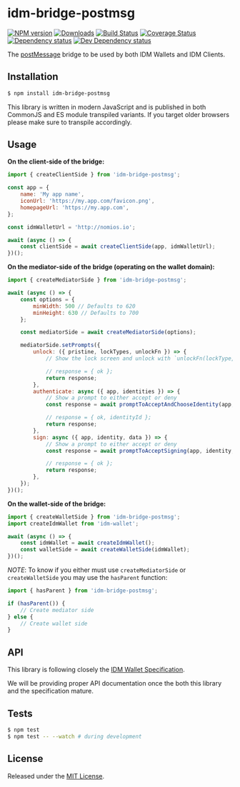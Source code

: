 # idm-bridge-postmsg

[![NPM version][npm-image]][npm-url] [![Downloads][downloads-image]][npm-url] [![Build Status][travis-image]][travis-url] [![Coverage Status][codecov-image]][codecov-url] [![Dependency status][david-dm-image]][david-dm-url] [![Dev Dependency status][david-dm-dev-image]][david-dm-dev-url]

[npm-url]:https://npmjs.org/package/idm-bridge-postmsg
[downloads-image]:http://img.shields.io/npm/dm/idm-bridge-postmsg.svg
[npm-image]:http://img.shields.io/npm/v/idm-bridge-postmsg.svg
[travis-url]:https://travis-ci.org/ipfs-shipyard/js-idm-bridge-postmsg
[travis-image]:http://img.shields.io/travis/ipfs-shipyard/js-idm-bridge-postmsg/master.svg
[codecov-url]:https://codecov.io/gh/ipfs-shipyard/js-idm-bridge-postmsg
[codecov-image]:https://img.shields.io/codecov/c/github/ipfs-shipyard/js-idm-bridge-postmsg/master.svg
[david-dm-url]:https://david-dm.org/ipfs-shipyard/js-idm-bridge-postmsg
[david-dm-image]:https://img.shields.io/david/ipfs-shipyard/js-idm-bridge-postmsg.svg
[david-dm-dev-url]:https://david-dm.org/ipfs-shipyard/js-idm-bridge-postmsg?type=dev
[david-dm-dev-image]:https://img.shields.io/david/dev/ipfs-shipyard/js-idm-bridge-postmsg.svg

The [postMessage](https://developer.mozilla.org/en-US/docs/Web/API/Window/postMessage) bridge to be used by both IDM Wallets and IDM Clients.


## Installation

```sh
$ npm install idm-bridge-postmsg
```

This library is written in modern JavaScript and is published in both CommonJS and ES module transpiled variants. If you target older browsers please make sure to transpile accordingly.


## Usage

**On the client-side of the bridge:**

```js
import { createClientSide } from 'idm-bridge-postmsg';

const app = {
    name: 'My app name',
    iconUrl: 'https://my.app.com/favicon.png',
    homepageUrl: 'https://my.app.com',
};

const idmWalletUrl = 'http://nomios.io';

await (async () => {
    const clientSide = await createClientSide(app, idmWalletUrl);
})();
```

**On the mediator-side of the bridge (operating on the wallet domain):**

```js
import { createMediatorSide } from 'idm-bridge-postmsg';

await (async () => {
    const options = {
        minWidth: 500 // Defaults to 620
        minHeight: 630 // Defaults to 700
    };

    const mediatorSide = await createMediatorSide(options);

    mediatorSide.setPrompts({
        unlock: ({ pristine, lockTypes, unlockFn }) => {
            // Show the lock screen and unlock with `unlockFn(lockType, input)`

            // response = { ok };
            return response;
        },
        authenticate: async ({ app, identities }) => {
            // Show a prompt to either accept or deny
            const response = await promptToAcceptAndChooseIdentity(app, identities);

            // response = { ok, identityId };
            return response;
        },
        sign: async ({ app, identity, data }) => {
            // Show a prompt to either accept or deny
            const response = await promptToAcceptSigning(app, identity, data);

            // response = { ok };
            return response;
        },
    });
})();
```

**On the wallet-side of the bridge:**

```js
import { createWalletSide } from 'idm-bridge-postmsg';
import createIdmWallet from 'idm-wallet';

await (async () => {
    const idmWallet = await createIdmWallet();
    const walletSide = await createWalletSide(idmWallet);
})();
```

*NOTE*: To know if you either must use `createMediatorSide` or `createWalletSide` you may use the `hasParent` function:

```js
import { hasParent } from 'idm-bridge-postmsg';

if (hasParent()) {
    // Create mediator side
} else {
    // Create wallet side
}
```


## API

This library is following closely the [IDM Wallet Specification](https://github.com/ipfs-shipyard/pm-idm/blob/master/docs/idm-spec.md).

We will be providing proper API documentation once the both this library and the specification mature.


## Tests

```sh
$ npm test
$ npm test -- --watch # during development
```


## License

Released under the [MIT License](http://www.opensource.org/licenses/mit-license.php).
